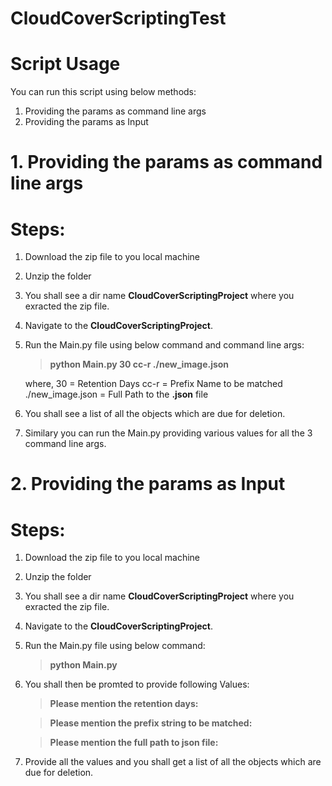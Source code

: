 # CloudCoverScriptingTest

# Script Usage
You can run this script using below methods:
  1. Providing the params as command line args
  2. Providing the params as Input 

# 1. Providing the params as command line args
# Steps:
  1. Download the zip file to you local machine
  2. Unzip the folder
  3. You shall see a dir name **CloudCoverScriptingProject** where you exracted the zip file.
  4. Navigate to the **CloudCoverScriptingProject**.
  5. Run the Main.py file using below command and command line args:
      > **python Main.py 30 cc-r ./new_image.json**
      
     where, 
     30 = Retention Days
     cc-r = Prefix Name to be matched
     ./new_image.json = Full Path to the **.json** file
  6. You shall see a list of all the objects which are due for deletion.
  7. Similary you can run the Main.py providing various values for all the 3 command line args.

# 2. Providing the params as Input
# Steps:
  1. Download the zip file to you local machine
  2. Unzip the folder
  3. You shall see a dir name **CloudCoverScriptingProject** where you exracted the zip file.
  4. Navigate to the **CloudCoverScriptingProject**.
  3. Run the Main.py file using below command:
      > **python Main.py**
  4. You shall then be promted to provide following Values:
      > **Please mention the retention days:**
      
      > **Please mention the prefix string to be matched:**
      
      > **Please mention the full path to json file:**
  5. Provide all the values and you shall get a list of all the objects which are due for deletion.
